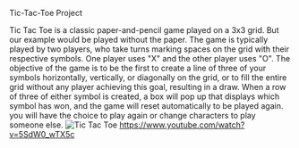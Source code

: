 Tic-Tac-Toe Project

Tic Tac Toe is a classic paper-and-pencil game played on a 3x3 grid. But our example would be played without the paper. The game is typically played by two players, who take turns marking spaces on the grid with their respective symbols. One player uses "X" and the other player uses "O". The objective of the game is to be the first to create a line of three of your symbols horizontally, vertically, or diagonally on the grid, or to fill the entire grid without any player achieving this goal, resulting in a draw. When a row of three of either symbol is created, a box will pop up that displays which symbol has won, and the game will reset automatically to be played again. you will have the choice to play again or change characters to play someone else.
![Tic Tac Toe](https://github.com/ksu-is/Tic-Tac-Toe.-Project/assets/142627246/db278317-0bf9-4cc1-a2b0-7d874bbbe1a0)
https://www.youtube.com/watch?v=5SdW0_wTX5c
